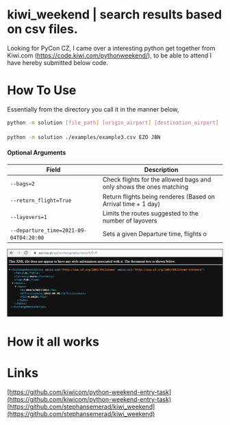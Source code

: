 # kiwi_weekend | search results based on csv files.

Looking for PyCon CZ, I came over a interesting python get together from Kiwi.com (https://code.kiwi.com/pythonweekend/), to be able to attend I have hereby submitted below code.

# How To Use

Essentially from the directory you call it in the manner below,

```bash
python -m solution [file_path] [origin_airport] [destination_airport]

python -m solution ./examples/example3.csv EZO JBN
```

#### Optional Arguments

| Field                                  | Description                                                         |
| -------------------------------------- | ------------------------------------------------------------------- |
| `--bags=2`                             | Check flights for the allowed bags and only shows the ones matching |
| `--return_flight=True`                 | Return flights being renderes (Based on Arrival time + 1 day)       |
| `--layovers=1`                         | Limits the routes suggested to the number of layovers               |
| `--departure_time=2021-09-04T04:20:00` | Sets a given Departure time, flights o                              |

![](https://raw.githubusercontent.com/stephansemerad/National-Bank-of-Poland-Rates/master/pln_fx/api.png)

# How it all works

# Links

[https://github.com/kiwicom/python-weekend-entry-task](https://github.com/kiwicom/python-weekend-entry-task)<br />
[https://github.com/stephansemerad/kiwi_weekend](https://github.com/stephansemerad/kiwi_weekend)
